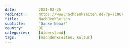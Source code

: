 ```yaml
---
date:          2021-03-26
redirect:      https://www.nachdenkseiten.de/?p=71067
title:         NachDenkSeiten
subtitle:      'Danke Nena!'
country:       DE
categories:    [Widerstand]
tags:          [nachdenkseiten, kultur]
---
```

